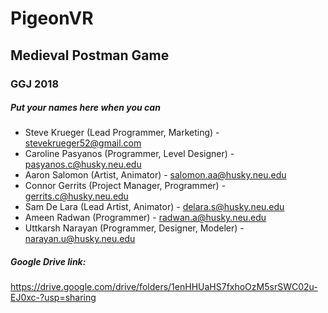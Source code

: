 # PigeonVR
## Medieval Postman Game
### GGJ 2018

##### Put your names here when you can
* Steve Krueger (Lead Programmer, Marketing) - stevekrueger52@gmail.com
* Caroline Pasyanos (Programmer, Level Designer) - pasyanos.c@husky.neu.edu
* Aaron Salomon (Artist, Animator) - salomon.aa@husky.neu.edu
* Connor Gerrits (Project Manager, Programmer) - gerrits.c@husky.neu.edu
* Sam De Lara (Lead Artist, Animator) - delara.s@husky.neu.edu
* Ameen Radwan (Programmer) - radwan.a@husky.neu.edu
* Uttkarsh Narayan (Programmer, Designer, Modeler) - narayan.u@husky.neu.edu

##### Google Drive link: 
https://drive.google.com/drive/folders/1enHHUaHS7fxhoOzM5srSWC02u-EJ0xc-?usp=sharing